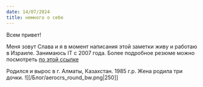 ```yaml
---
date: 14/07/2024
title: немного о себе
---
```

Всем привет!

Меня зовут Слава и я в момент написания этой заметки живу и работаю в Израиле.
Занимаюсь IT с 2007 года. Более подробное резюме можно посмотреть [по этой ссылке](https://read.cv/vprimin)

Родился и вырос в г. Алматы, Казахстан. 1985 г.р. Жена родила три дочки.
![[/Блог/aerocrs_round_bw.png|250]]